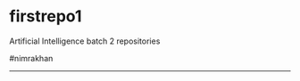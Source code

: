 # firstrepo1

Artificial Intelligence batch 2 repositories







#nimrakhan
***********************

